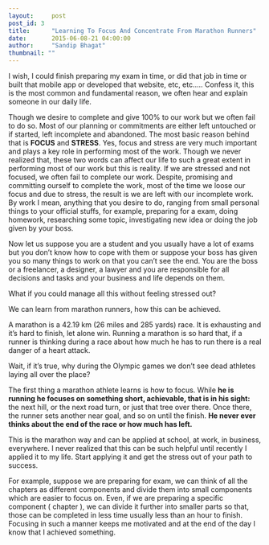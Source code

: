 ```yaml
---
layout:     post
post_id: 3
title:      "Learning To Focus And Concentrate From Marathon Runners"
date:       2015-06-08-21 04:00:00
author:     "Sandip Bhagat"
thumbnail: ""
---
```


I wish, I could finish preparing my exam in time, or did that job in time or built that mobile app or developed that website, etc, etc….. Confess it, this is the most common and fundamental reason, we often hear and explain someone in our daily life.

Though we desire to complete and give 100% to our work but we often fail to do so. Most of our planning or commitments are either left untouched or if started, left incomplete and abandoned. The most basic reason behind that is **FOCUS** and **STRESS**. Yes, focus and stress are very much important and plays a key role in performing most of the work. Though we never realized that, these two words can affect our life to such a great extent in performing most of our work but this is reality. If we are stressed and not focused, we often fail to complete our work. Despite, promising and committing ourself to complete the work, most of the time we loose our focus and due to stress, the result is we are left with our incomplete work. By work I mean, anything that you desire to do, ranging from small personal things to your official stuffs, for example, preparing for a exam, doing homework, researching some topic, investigating new idea or doing the job given by your boss.

Now let us suppose you are a student and you usually have a lot of exams but you don’t know how to cope with them or suppose your boss has given you so many things to work on that you can’t see the end. You are the boss or a freelancer, a designer, a lawyer and you are responsible for all decisions and tasks and your business and life depends on them.

What if you could manage all this without feeling stressed out?

We can learn from marathon runners, how this can be achieved.

A marathon is a 42.19 km (26 miles and 285 yards) race. It is exhausting and it’s hard to finish, let alone win. Running a marathon is so hard that, if a runner is thinking during a race about how much he has to run there is a real danger of a heart attack.

Wait, if it’s true, why during the Olympic games we don’t see dead athletes laying all over the place?

The first thing a marathon athlete learns is how to focus. While **he is running he focuses on something short, achievable, that is in his sight:** the next hill, or the next road turn, or just that tree over there. Once there, the runner sets another near goal, and so on until the finish. **He never ever thinks about the end of the race or how much has left.**

This is the marathon way and can be applied at school, at work, in business, everywhere. I never realized that this can be such helpful until recently I applied it to my life. Start applying it and get the stress out of your path to success.

For example, suppose we are preparing for exam, we can think of all the chapters as different components and divide them into small components which are easier to focus on. Even, if we are preparing a specific component ( chapter ), we can divide it further into smaller parts so that, those can be completed in less time usually less than an hour to finish. Focusing in such a manner keeps me motivated and at the end of the day I know that I achieved something.

